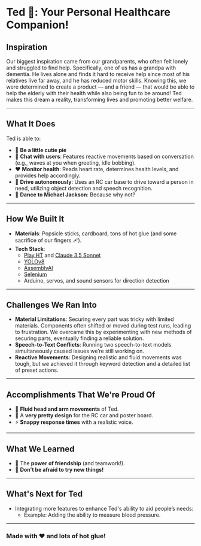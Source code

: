 # Ted 🧸: Your Personal Healthcare Companion!

## Inspiration

Our biggest inspiration came from our grandparents, who often felt lonely and struggled to find help. Specifically, one of us has a grandpa with dementia. He lives alone and finds it hard to receive help since most of his relatives live far away, and he has reduced motor skills. Knowing this, we were determined to create a product — and a friend — that would be able to help the elderly with their health while also being fun to be around! Ted makes this dream a reality, transforming lives and promoting better welfare.

---

## What It Does

Ted is able to:
- 🐻 **Be a little cutie pie**  
- 🎤 **Chat with users**: Features reactive movements based on conversation (e.g., waves at you when greeting, idle bobbing).  
- ❤️ **Monitor health**: Reads heart rate, determines health levels, and provides help accordingly.  
- 🚗 **Drive autonomously**: Uses an RC car base to drive toward a person in need, utilizing object detection and speech recognition.  
- 🕺 **Dance to Michael Jackson**: Because why not?  

---

## How We Built It

- **Materials**: Popsicle sticks, cardboard, tons of hot glue (and some sacrifice of our fingers 🩹).  
- **Tech Stack**:  
  - [Play.HT](https://play.ht) and [Claude 3.5 Sonnet](https://www.anthropic.com/)
  - [YOLOv8](https://github.com/ultralytics/yolov8)
  - [AssemblyAI](https://www.assemblyai.com/)
  - [Selenium](https://www.selenium.dev/)
  - Arduino, servos, and sound sensors for direction detection  

---

## Challenges We Ran Into

- **Material Limitations**: Securing every part was tricky with limited materials. Components often shifted or moved during test runs, leading to frustration. We overcame this by experimenting with new methods of securing parts, eventually finding a reliable solution.  
- **Speech-to-Text Conflicts**: Running two speech-to-text models simultaneously caused issues we’re still working on.  
- **Reactive Movements**: Designing realistic and fluid movements was tough, but we achieved it through keyword detection and a detailed list of preset actions.

---

## Accomplishments That We're Proud Of

- 🎉 **Fluid head and arm movements** of Ted.  
- 🎨 A **very pretty design** for the RC car and poster board.  
- ⚡ **Snappy response times** with a realistic voice.  

---

## What We Learned

- 💪 The **power of friendship** (and teamwork!).  
- 🌟 **Don’t be afraid to try new things!**

---

## What's Next for Ted

- Integrating more features to enhance Ted's ability to aid people’s needs:  
  - Example: Adding the ability to measure blood pressure.  

---

### Made with ❤️ and lots of hot glue!
